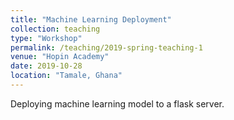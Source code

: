 ```yaml
---
title: "Machine Learning Deployment"
collection: teaching
type: "Workshop"
permalink: /teaching/2019-spring-teaching-1
venue: "Hopin Academy"
date: 2019-10-28
location: "Tamale, Ghana"
---
```


Deploying machine learning model to a flask server. 

